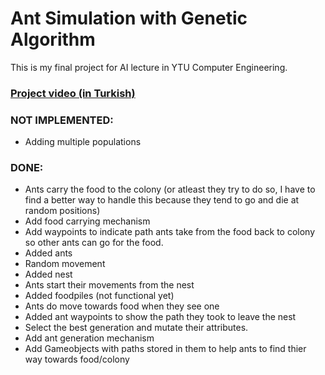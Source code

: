 # Ant Simulation with Genetic Algorithm
This is my final project for AI lecture in YTU Computer Engineering.

### [Project video (in Turkish)](https://www.youtube.com/watch?v=jSghJevgvW0)

### NOT IMPLEMENTED:
- Adding multiple populations


### DONE:

- Ants carry the food to the colony (or atleast they try to do so, I have to find a better way to handle this because they tend to go and die at random positions)
- Add food carrying mechanism
- Add waypoints to indicate path ants take from the food back to colony so other ants can go for the food.
- Added ants
- Random movement
- Added nest
- Ants start their movements from the nest
- Added foodpiles (not functional yet)
- Ants do move towards food when they see one
- Added ant waypoints to show the path they took to leave the nest
- Select the best generation and mutate their attributes.
- Add ant generation mechanism
- Add Gameobjects with paths stored in them to help ants to find thier way towards food/colony


